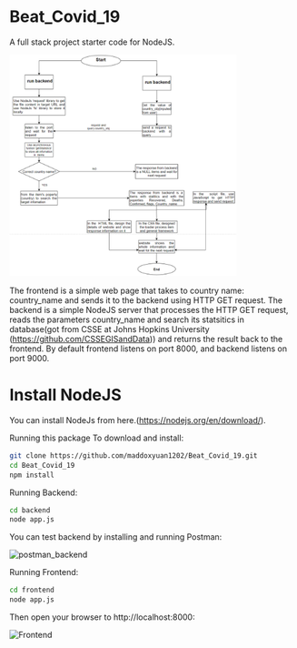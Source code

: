 # Beat_Covid_19
A full stack project starter code for NodeJS.

<img alt="Diagram" src="process_full_stack.PNG" width="400" text-align="center">

The frontend is a simple web page that takes to country name: country_name and sends it to the backend using HTTP GET request.
The backend is a simple NodeJS server that processes the HTTP GET request, reads the parameters country_name and search its statsitics in database(got from CSSE at Johns Hopkins University (https://github.com/CSSEGISandData)) and returns the result back to the frontend.
By default frontend listens on port 8000, and backend listens on port 9000.

# Install NodeJS
You can install NodeJs from here.(https://nodejs.org/en/download/).

Running this package
To download and install:

```bash
git clone https://github.com/maddoxyuan1202/Beat_Covid_19.git
cd Beat_Covid_19
npm install
```
Running Backend:
```bash
cd backend
node app.js
```
You can test backend by installing and running Postman:

<img alt="postman_backend" src="backend/postman_backend.png" width="400">

Running Frontend:
```bash
cd frontend
node app.js
```
Then open your browser to http://localhost:8000:

<img alt="Frontend" src="frontend.png" width="400">
